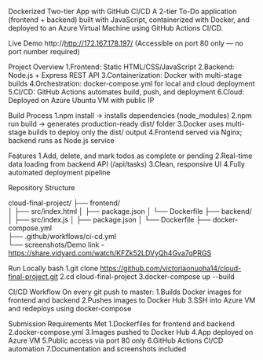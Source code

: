 Dockerized Two-tier App with GitHub CI/CD
A 2-tier To-Do application (frontend + backend) built with JavaScript, containerized with Docker, and deployed to an Azure Virtual Machine using GitHub Actions CI/CD.

Live Demo
http://http://172.167.178.197/
(Accessible on port 80 only — no port number required)

Project Overview
1.Frontend: Static HTML/CSS/JavaScript
2.Backend: Node.js + Express REST API 
3.Containerization: Docker with multi-stage builds
4.Orchestration: docker-compose.yml for local and cloud deployment
5.CI/CD: GitHub Actions automates build, push, and deployment
6.Cloud: Deployed on Azure Ubuntu VM with public IP

Build Process
1.npm install → installs dependencies (node_modules)
2.npm run build → generates production-ready dist/ folder
3.Docker uses multi-stage builds to deploy only the dist/ output
4.Frontend served via Nginx; backend runs as Node.js service

Features
1.Add, delete, and mark todos as complete or pending
2.Real-time data loading from backend API (/api/tasks)
3.Clean, responsive UI
4.Fully automated deployment pipeline

Repository Structure

cloud-final-project/
├── frontend/               
│   ├── src/index.html
│   ├── package.json
│   └── Dockerfile
├── backend/                
│   ├── src/index.js
│   ├── package.json
│   └── Dockerfile
├── docker-compose.yml      
├── .github/workflows/ci-cd.yml  
└── screenshots/Demo link - https://share.vidyard.com/watch/KFZk52LDVyQh4Gva7qPRGS            

Run Locally
bash
1.git clone https://github.com/victoriaonuoha14/cloud-final-project.git
2.cd cloud-final-project
3.docker-compose up --build

CI/CD Workflow
On every git push to master:
1.Builds Docker images for frontend and backend
2.Pushes images to Docker Hub
3.SSH into Azure VM and redeploys using docker-compose

Submission Requirements Met
1.Dockerfiles for frontend and backend
2.docker-compose.yml
3.Images pushed to Docker Hub
4.App deployed on Azure VM
5.Public access via port 80 only
6.GitHub Actions CI/CD automation
7.Documentation and screenshots included

